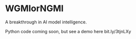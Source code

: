 # WGMIorNGMI
A breakthrough in AI model intelligence.

Python code coming soon, but see a demo here bit.ly/3tjnLXy
